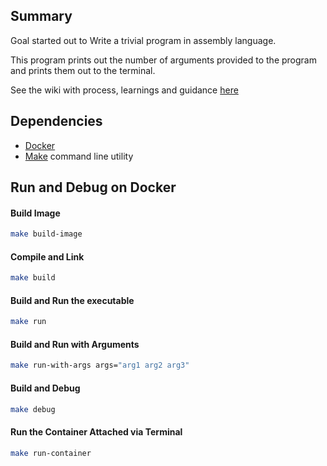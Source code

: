 ## Summary
Goal started out to Write a trivial program in assembly language. 

This program prints out the number of arguments provided to the program and prints them out to the terminal. 

See the wiki with process, learnings and guidance [here](https://github.com/tonyOreglia/unique-word-counter/wiki)

## Dependencies
* [Docker](https://www.docker.com/get-started)
* [Make](https://www.tutorialspoint.com/unix_commands/make.htm) command line utility

## Run and Debug on Docker
#### Build Image 
```sh
make build-image
```

#### Compile and Link
```sh
make build
```

#### Build and Run the executable
```sh
make run
```

#### Build and Run with Arguments
```sh
make run-with-args args="arg1 arg2 arg3"
```

#### Build and Debug
```sh
make debug
```

#### Run the Container Attached via Terminal
```sh 
make run-container
```
